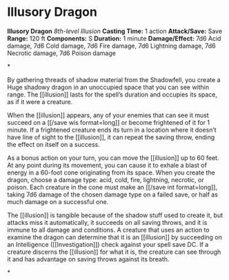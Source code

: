 # Illusory Dragon

**Illusory Dragon**
_8th-level Illusion_
**Casting Time:** 1 action
**Attack/Save:** Save
**Range:** 120 ft
**Components:** S
**Duration:** 1 minute
**Damage/Effect:** 7d6 Acid damage, 7d6 Cold damage, 7d6 Fire damage, 7d6 Lightning damage, 7d6 Necrotic damage, 7d6 Poison damage

*<p class="Core-Styles_Core-Body">By gathering threads of shadow material from the Shadowfell, you create a Huge shadowy dragon in an unoccupied space that you can see within range. The [[illusion]] lasts for the spell’s duration and occupies its space, as if it were a creature.</p>
<p class="Core-Styles_Core-Body">When the [[illusion]] appears, any of your enemies that can see it must succeed on a [[/save wis format=long]] or become frightened of it for 1 minute. If a frightened creature ends its turn in a location where it doesn’t have line of sight to the [[illusion]], it can repeat the saving throw, ending the effect on itself on a success.</p>
<p class="Core-Styles_Core-Body">As a bonus action on your turn, you can move the [[illusion]] up to 60 feet. At any point during its movement, you can cause it to exhale a blast of energy in a 60-foot cone originating from its space. When you create the dragon, choose a damage type: acid, cold, fire, lightning, necrotic, or poison. Each creature in the cone must make an [[/save int format=long]], taking 7d6 damage of the chosen damage type on a failed save, or half as much damage on a successful one.</p>
<p class="Core-Styles_Core-Body">The [[illusion]] is tangible because of the shadow stuff used to create it, but attacks miss it automatically, it succeeds on all saving throws, and it is immune to all damage and conditions. A creature that uses an action to examine the dragon can determine that it is an [[illusion]] by succeeding on an Intelligence ([[Investigation]]) check against your spell save DC. If a creature discerns the [[illusion]] for what it is, the creature can see through it and has advantage on saving throws against its breath.</p>*